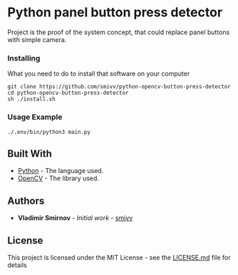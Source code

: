 # Python panel button press detector
 
Project is the proof of the system concept, that could replace panel buttons with simple camera.

### Installing

What you need to do to install that software on your computer

```
git clone https://github.com/smivv/python-opencv-button-press-detector
cd python-opencv-button-press-detector
sh ./install.sh
```

### Usage Example

```
./.env/bin/python3 main.py
```

## Built With

* [Python](https://www.python.org/) - The language used.
* [OpenCV](https://www.opencv.org/) - The library used.

## Authors

* **Vladimir Smirnov** - *Initial work* - [smivv](https://github.com/smivv)

## License

This project is licensed under the MIT License - see the [LICENSE.md](LICENSE.md) file for details